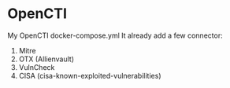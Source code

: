 # OpenCTI

My OpenCTI docker-compose.yml 
It already add a few connector:
1. Mitre
2. OTX (Allienvault)
3. VulnCheck
4. CISA (cisa-known-exploited-vulnerabilities)
